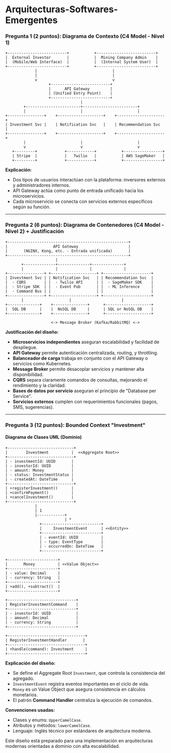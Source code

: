 # Arquitecturas-Softwares-Emergentes

### Pregunta 1 (2 puntos): Diagrama de Contexto (C4 Model - Nivel 1)

```
+--------------------------+           +--------------------------+
|  External Investor       |           |  Mining Company Admin    |
|  (Mobile/Web Interface)  |           |  (Internal System User)  |
+--------------------------+           +--------------------------+
             |                                 |
             |                                 |
             v                                 v
                   +--------------------------+
                   |      API Gateway         |
                   | (Unified Entry Point)    |
                   +--------------------------+
                                 |
        +------------------------+------------------------+
        |                        |                        |
+----------------+    +--------------------+    +---------------------+
| Investment Svc |    | Notification Svc   |    | Recommendation Svc  |
+----------------+    +--------------------+    +---------------------+
        |                        |                        |
        v                        v                        v
   +---------+            +------------+           +-----------------+
   | Stripe  |            |   Twilio   |           | AWS SageMaker   |
   +---------+            +------------+           +-----------------+
```

**Explicación**:

* Dos tipos de usuarios interactúan con la plataforma: inversores externos y administradores internos.
* API Gateway actúa como punto de entrada unificado hacia los microservicios.
* Cada microservicio se conecta con servicios externos específicos según su función.

---

### Pregunta 2 (6 puntos): Diagrama de Contenedores (C4 Model - Nivel 2) + Justificación

```
+-----------------------------------------------------+
|                    API Gateway                      |
|       (NGINX, Kong, etc. - Entrada unificada)       |
+-----------------------------------------------------+
                      |
       +--------------+--------------+--------------+
       |              |              |              |
+----------------+ +--------------------+ +---------------------+
| Investment Svc | | Notification Svc   | | Recommendation Svc  |
|  - CQRS        | |  - Twilio API      | |  - SageMaker SDK    |
|  - Stripe SDK  | |  - Event Pub       | |  - ML Inference     |
|  - Command Bus | |                    | |                     |
+----------------+ +--------------------+ +---------------------+
       |                    |                      |
+--------------+    +---------------+      +--------------------+
|  SQL DB      |    |  NoSQL DB     |      | SQL or NoSQL DB    |
+--------------+    +---------------+      +--------------------+

                    <-> Message Broker (Kafka/RabbitMQ) <->
```

**Justificación del diseño:**

* **Microservicios independientes** aseguran escalabilidad y facilidad de despliegue.
* **API Gateway** permite autenticación centralizada, routing, y throttling.
* **Balanceador de carga** trabaja en conjunto con el API Gateway o servicios como Kubernetes.
* **Message Broker** permite desacoplar servicios y mantener alta disponibilidad.
* **CQRS** separa claramente comandos de consultas, mejorando el rendimiento y la claridad.
* **Bases de datos por servicio** aseguran el principio de "Database per Service".
* **Servicios externos** cumplen con requerimientos funcionales (pagos, SMS, sugerencias).

---

### Pregunta 3 (12 puntos): Bounded Context "Investment"

#### Diagrama de Clases UML (Dominio)

```
+-----------------------------+
|        Investment          |  <<Aggregate Root>>
+-----------------------------+
| - investmentId: UUID       |
| - investorId: UUID         |
| - amount: Money            |
| - status: InvestmentStatus |
| - createdAt: DateTime      |
+-----------------------------+
| +registerInvestment()      |
| +confirmPayment()          |
| +cancelInvestment()        |
+-----------------------------+
             |
             | 1
             |------------+
                          | *
               +--------------------------+
               |     InvestmentEvent      | <<Entity>>
               +--------------------------+
               | - eventId: UUID          |
               | - type: EventType        |
               | - occurredOn: DateTime   |
               +--------------------------+

+----------------------+
|       Money          | <<Value Object>>
+----------------------+
| - value: Decimal     |
| - currency: String   |
+----------------------+
| +add(), +subtract()  |
+----------------------+

+------------------------------+
| RegisterInvestmentCommand    |
+------------------------------+
| - investorId: UUID           |
| - amount: Decimal            |
| - currency: String           |
+------------------------------+

+----------------------------------+
| RegisterInvestmentHandler       |
+----------------------------------+
| +handle(command): Investment     |
+----------------------------------+
```

**Explicación del diseño:**

* Se define el Aggregate Root `Investment`, que controla la consistencia del agregado.
* `InvestmentEvent` registra eventos importantes en el ciclo de vida.
* `Money` es un Value Object que asegura consistencia en cálculos monetarios.
* El patrón **Command Handler** centraliza la ejecución de comandos.

**Convenciones usadas:**

* Clases y enums: `UpperCamelCase`.
* Atributos y métodos: `lowerCamelCase`.
* Lenguaje: Inglés técnico por estándares de arquitectura moderna.

Este diseño está preparado para una implementación en arquitecturas modernas orientadas a dominio con alta escalabilidad.
